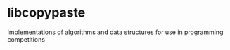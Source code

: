 # libcopypaste
Implementations of algorithms and data structures for use in programming competitions
